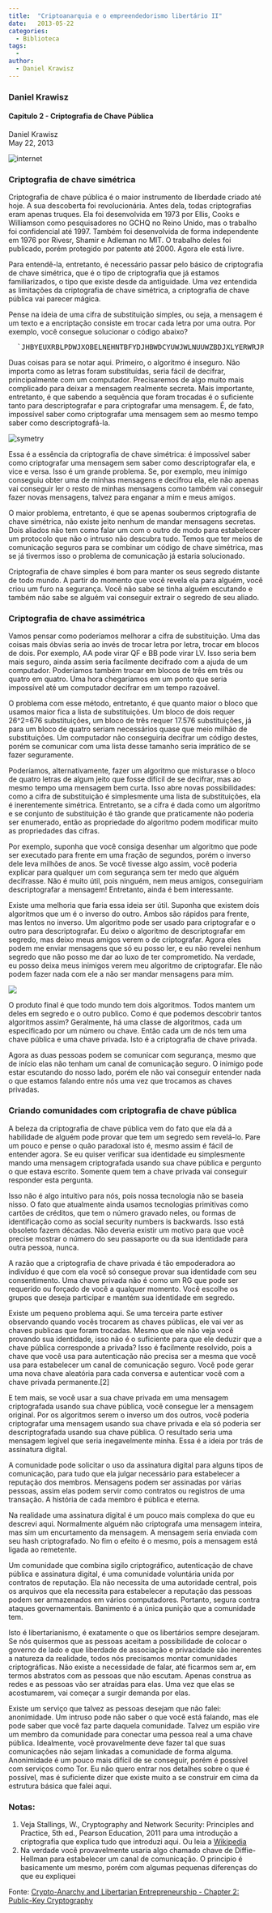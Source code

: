 ```yaml
---
title:  "Criptoanarquia e o empreendedorismo libertário II"
date:   2013-05-22
categories:
  - Biblioteca
tags:
  -
author:
  - Daniel Krawisz
---
```



### Daniel Krawisz


#### Capitulo 2 - Criptografia de Chave Pública  
Daniel Krawisz  
May 22, 2013

![internet](../stuff/internet.png)

### Criptografia de chave simétrica

Criptografia de chave pública é o maior instrumento de liberdade criado até hoje. A sua descoberta foi revolucionária. Antes dela, todas criptografias eram apenas truques. Ela foi desenvolvida em 1973 por Ellis, Cooks e Williamson como pesquisadores no GCHQ no Reino Unido, mas o trabalho foi confidencial até 1997\. Também foi desenvolvida de forma independente em 1976 por Rivesr, Shamir e Adleman no MIT. O trabalho deles foi publicado, porém protegido por patente até 2000\. Agora ele está livre.

Para entendê-la, entretanto, é necessário passar pelo básico de criptografia de chave simétrica, que é o tipo de criptografia que já estamos familiarizados, o tipo que existe desde da antiguidade. Uma vez entendida as limitações da criptografia de chave simétrica, a criptografia de chave pública vai parecer mágica.

Pense na ideia de uma cifra de substituição simples, ou seja, a mensagem é um texto e a encriptação consiste em trocar cada letra por uma outra. Por exemplo, você consegue solucionar o código abaixo?

<pre>  `JHBYEUXRBLPDWJXOBELNEHNTBFYDJHBWDCYUWJWLNUUWZBDJXLYERWRJRWEIBBCWEGJHBWDOYEBXWEJHBWDYSECYLIBJRUXRNEMBDRCYYEBD` 
</pre>

Duas coisas para se notar aqui. Primeiro, o algoritmo é inseguro. Não importa como as letras foram substituídas, seria fácil de decifrar, principalmente com um computador. Precisaremos de algo muito mais complicado para deixar a mensagem realmente secreta. Mais importante, entretanto, é que sabendo a sequência que foram trocadas é o suficiente tanto para descriptografar e para criptografar uma mensagem. É, de fato, impossível saber como criptografar uma mensagem sem ao mesmo tempo saber como descriptografá-la.

![symetry](../stuff/symmetric.jpg)

Essa é a essência da criptografia de chave simétrica: é impossível saber como criptografar uma mensagem sem saber como descriptografar ela, e vice e versa. Isso é um grande problema. Se, por exemplo, meu inimigo conseguiu obter uma de minhas mensagens e decifrou ela, ele não apenas vai conseguir ler o resto de minhas mensagens como também vai conseguir fazer novas mensagens, talvez para enganar a mim e meus amigos.

O maior problema, entretanto, é que se apenas soubermos criptografia de chave simétrica, não existe jeito nenhum de mandar mensagens secretas. Dois aliados não tem como falar um com o outro de modo para estabelecer um protocolo que não o intruso não descubra tudo. Temos que ter meios de comunicação seguros para se combinar um código de chave simétrica, mas se já tivermos isso o problema de comunicação já estaria solucionado.

Criptografia de chave simples é bom para manter os seus segredo distante de todo mundo. A partir do momento que você revela ela para alguém, você criou um furo na segurança. Você não sabe se tinha alguém escutando e também não sabe se alguém vai conseguir extrair o segredo de seu aliado.

### Criptografia de chave assimétrica

Vamos pensar como poderíamos melhorar a cifra de substituição. Uma das coisas mais óbvias seria ao invés de trocar letra por letra, trocar em blocos de dois. Por exemplo, AA pode virar QF e BB pode virar LV. Isso seria bem mais seguro, ainda assim seria facilmente decifrado com a ajuda de um computador. Poderíamos também trocar em blocos de três em três ou quatro em quatro. Uma hora chegaríamos em um ponto que seria impossível até um computador decifrar em um tempo razoável.

O problema com esse método, entretanto, é que quanto maior o bloco que usamos maior fica a lista de substituições. Um bloco de dois requer 26^2=676 substituições, um bloco de três requer 17.576 substituições, já para um bloco de quatro seriam necessários quase que meio milhão de substituições. Um computador não conseguiria decifrar um código destes, porém se comunicar com uma lista desse tamanho seria imprático de se fazer seguramente.

Poderíamos, alternativamente, fazer um algoritmo que misturasse o bloco de quatro letras de algum jeito que fosse difícil de se decifrar, mas ao mesmo tempo uma mensagem bem curta. Isso abre novas possibilidades: como a cifra de substituição é simplesmente uma lista de substituições, ela é inerentemente simétrica. Entretanto, se a cifra é dada como um algoritmo e se conjunto de substituição é tão grande que praticamente não poderia ser enumerado, então as propriedade do algoritmo podem modificar muito as propriedades das cifras.

Por exemplo, suponha que você consiga desenhar um algoritmo que pode ser executado para frente em uma fração de segundos, porém o inverso dele leva milhões de anos. Se você tivesse algo assim, você poderia explicar para qualquer um com segurança sem ter medo que alguém decifrasse. Não é muito útil, pois ninguém, nem meus amigos, conseguiriam descriptografar a mensagem! Entretanto, ainda é bem interessante.

Existe uma melhoria que faria essa ideia ser útil. Suponha que existem dois algoritmos que um é o inverso do outro. Ambos são rápidos para frente, mas lentos no inverso. Um algoritmo pode ser usado para criptografar e o outro para descriptografar. Eu deixo o algoritmo de descriptografar em segredo, mas deixo meus amigos verem o de criptografar. Agora eles podem me enviar mensagens que só eu posso ler, e eu não revelei nenhum segredo que não posso me dar ao luxo de ter comprometido. Na verdade, eu posso deixa meus inimigos verem meu algoritmo de criptografar. Ele não podem fazer nada com ele a não ser mandar mensagens para mim.

![](../stuff/public-key.jpg)

O produto final é que todo mundo tem dois algoritmos. Todos mantem um deles em segredo e o outro publico. Como é que podemos descobrir tantos algoritmos assim? Geralmente, há uma classe de algoritmos, cada um especificado por um número ou chave. Então cada um de nós tem uma chave pública e uma chave privada. Isto é a criptografia de chave privada.

Agora as duas pessoas podem se comunicar com segurança, mesmo que de início elas não tenham um canal de comunicação seguro. O inimigo pode estar escutando do nosso lado, porém ele não vai conseguir entender nada o que estamos falando entre nós uma vez que trocamos as chaves privadas.

### Criando comunidades com criptografia de chave pública

A beleza da criptografia de chave pública vem do fato que ela dá a habilidade de alguém pode provar que tem um segredo sem revelá-lo. Pare um pouco e pense o quão paradoxal isto é, mesmo assim é fácil de entender agora. Se eu quiser verificar sua identidade eu simplesmente mando uma mensagem criptografada usando sua chave pública e pergunto o que estava escrito. Somente quem tem a chave privada vai conseguir responder esta pergunta.

Isso não é algo intuitivo para nós, pois nossa tecnologia não se baseia nisso. O fato que atualmente ainda usamos tecnologias primitivas como cartões de créditos, que tem o número gravado neles, ou formas de identificação como as social security numbers is backwards. Isso está obsoleto fazem décadas. Não deveria existir um motivo para que você precise mostrar o número do seu passaporte ou da sua identidade para outra pessoa, nunca.

A razão que a criptografia de chave privada é tão empoderadora ao indivíduo é que com ela você só consegue provar sua identidade com seu consentimento. Uma chave privada não é como um RG que pode ser requerido ou forçado de você a qualquer momento. Você escolhe os grupos que deseja participar e mantém sua identidade em segredo.

Existe um pequeno problema aqui. Se uma terceira parte estiver observando quando vocês trocarem as chaves públicas, ele vai ver as chaves publicas que foram trocadas. Mesmo que ele não veja você provando sua identidade, isso não é o suficiente para que ele deduzir que a chave pública corresponde a privada? Isso é facilmente resolvido, pois a chave que você usa para autenticação não precisa ser a mesma que você usa para estabelecer um canal de comunicação seguro. Você pode gerar uma nova chave aleatória para cada conversa e autenticar você com a chave privada permanente.[2]

E tem mais, se você usar a sua chave privada em uma mensagem criptografada usando sua chave pública, você consegue ler a mensagem original. Por os algoritmos serem o inverso um dos outros, você poderia criptografar uma mensagem usando sua chave privada e ela só poderia ser descriptografada usando sua chave pública. O resultado seria uma mensagem legível que seria inegavelmente minha. Essa é a ideia por trás de assinatura digital.

A comunidade pode solicitar o uso da assinatura digital para alguns tipos de comunicação, para tudo que ela julgar necessário para estabelecer a reputação dos membros. Mensagens podem ser assinadas por várias pessoas, assim elas podem servir como contratos ou registros de uma transação. A história de cada membro é pública e eterna.

Na realidade uma assinatura digital é um pouco mais complexa do que eu descrevi aqui. Normalmente alguém não criptografa uma mensagem inteira, mas sim um encurtamento da mensagem. A mensagem seria enviada com seu hash criptografado. No fim o efeito é o mesmo, pois a mensagem está ligada ao remetente.

Um comunidade que combina sigilo criptográfico, autenticação de chave pública e assinatura digital, é uma comunidade voluntária unida por contratos de reputação. Ela não necessita de uma autoridade central, pois os arquivos que ela necessita para estabelecer a reputação das pessoas podem ser armazenados em vários computadores. Portanto, segura contra ataques governamentais. Banimento é a única punição que a comunidade tem.

Isto é libertarianismo, é exatamente o que os libertários sempre desejaram. Se nós quisermos que as pessoas aceitam a possibilidade de colocar o governo de lado e que liberdade de associação e privacidade são inerentes a natureza da realidade, todos nós precisamos montar comunidades criptográficas. Não existe a necessidade de falar, até ficarmos sem ar, em termos abstratos com as pessoas que não escutam. Apenas construa as redes e as pessoas vão ser atraídas para elas. Uma vez que elas se acostumarem, vai começar a surgir demanda por elas.

Existe um serviço que talvez as pessoas desejam que não falei: anonimidade. Um intruso pode não saber o que você está falando, mas ele pode saber que você faz parte daquela comunidade. Talvez um espião vire um membro da comunidade para conectar uma pessoa real a uma chave pública. Idealmente, você provavelmente deve fazer tal que suas comunicações não sejam linkadas a comunidade de forma alguma. Anonimidade é um pouco mais difícil de se conseguir, porém é possível com serviços como Tor. Eu não quero entrar nos detalhes sobre o que é possível, mas é suficiente dizer que existe muito a se construir em cima da estrutura básica que falei aqui.

### Notas:

1.  Veja Stallings, W., Cryptography and Network Security: Principles and Practice, 5th ed., Pearson Education, 2011 para uma introdução a criptografia que explica tudo que introduzi aqui. Ou leia a [Wikipedia](http://en.wikipedia.org/wiki/Public-key_cryptography)
2.  Na verdade você provavelmente usaria algo chamado chave de Diffie-Hellman para estabelecer um canal de comunicação. O principio é basicamente um mesmo, porém com algumas pequenas diferenças do que eu expliquei

Fonte: [Crypto-Anarchy and Libertarian Entrepreneurship - Chapter 2: Public-Key Cryptography](https://nakamotoinstitute.org/mempool/crypto-anarchy-and-libertarian-entrepreneurship-2/)

